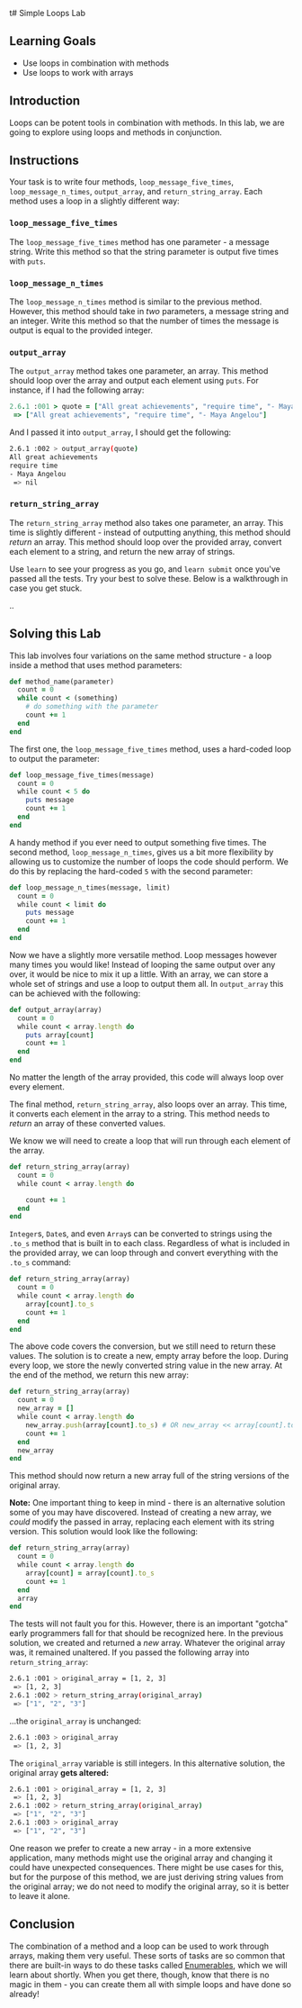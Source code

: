 t# Simple Loops Lab

## Learning Goals

- Use loops in combination with methods
- Use loops to work with arrays

## Introduction

Loops can be potent tools in combination with methods. In this lab, we are
going to explore using loops and methods in conjunction.

## Instructions

Your task is to write four methods, `loop_message_five_times`,
`loop_message_n_times`, `output_array`, and `return_string_array`. Each method
uses a loop in a slightly different way:

### `loop_message_five_times`

The `loop_message_five_times` method has one parameter - a message string. Write
this method so that the string parameter is output five times with `puts`.

### `loop_message_n_times`

The `loop_message_n_times` method is similar to the previous method. However,
this method should take in _two_ parameters, a message string and an integer.
Write this method so that the number of times the message is output is equal
to the provided integer.

### `output_array`

The `output_array` method takes one parameter, an array. This method should
loop over the array and output each element using `puts`. For instance, if I
had the following array:

```rb
2.6.1 :001 > quote = ["All great achievements", "require time", "- Maya Angelou"]
 => ["All great achievements", "require time", "- Maya Angelou"]
```

And I passed it into `output_array`, I should get the following:

```sh
2.6.1 :002 > output_array(quote)
All great achievements
require time
- Maya Angelou
 => nil
```

### `return_string_array`

The `return_string_array` method also takes one parameter, an array. This time
is slightly different - instead of outputting anything, this method should
_return_ an array. This method should loop over the provided array, convert each
element to a string, and return the new array of strings.

Use `learn` to see your progress as you go, and `learn submit` once you've
passed all the tests. Try your best to solve these. Below is a walkthrough in
case you get stuck.

..

## Solving this Lab

This lab involves four variations on the same method structure - a loop inside a
method that uses method parameters:

```rb
def method_name(parameter)
  count = 0
  while count < (something)
    # do something with the parameter
    count += 1
  end
end
```

The first one, the `loop_message_five_times` method, uses a hard-coded loop to output the parameter:

```rb
def loop_message_five_times(message)
  count = 0
  while count < 5 do
    puts message
    count += 1
  end
end
```

A handy method if you ever need to output something five times. The second
method, `loop_message_n_times`, gives us a bit more flexibility by allowing us
to customize the number of loops the code should perform. We do this by
replacing the hard-coded `5` with the second parameter:

```rb
def loop_message_n_times(message, limit)
  count = 0
  while count < limit do
    puts message
    count += 1
  end
end
```

Now we have a slightly more versatile method. Loop messages however many times
you would like! Instead of looping the same output over any over, it would be nice
to mix it up a little. With an array, we can store a whole set of strings and
use a loop to output them all. In `output_array` this can be achieved with
the following:

```rb
def output_array(array)
  count = 0
  while count < array.length do
    puts array[count]
    count += 1
  end
end
```

No matter the length of the array provided, this code will always loop over
every element.

The final method, `return_string_array`, also loops over an array. This
time, it converts each element in the array to a string. This method needs to
_return_ an array of these converted values.

We know we will need to create a loop that will run through each element of the
array.

```rb
def return_string_array(array)
  count = 0
  while count < array.length do

    count += 1
  end
end
```

`Integer`s, `Date`s, and even `Array`s can be converted to strings using the
`.to_s` method that is built in to each class. Regardless of what is included in
the provided array, we can loop through and convert everything with the `.to_s`
command:

```rb
def return_string_array(array)
  count = 0
  while count < array.length do
    array[count].to_s
    count += 1
  end
end
```

The above code covers the conversion, but we still need to return these values. The
solution is to create a new, empty array before the loop. During every loop, we
store the newly converted string value in the new array. At the end of the
method, we return this new array:

```rb
def return_string_array(array)
  count = 0
  new_array = []
  while count < array.length do
    new_array.push(array[count].to_s) # OR new_array << array[count].to_s
    count += 1
  end
  new_array
end
```

This method should now return a new array full of the string versions of the
original array.

**Note:** One important thing to keep in mind - there is an alternative solution
some of you may have discovered. Instead of creating a new array, we _could_
modify the passed in array, replacing each element with its string version. This
solution would look like the following:

```rb
def return_string_array(array)
  count = 0
  while count < array.length do
    array[count] = array[count].to_s
    count += 1
  end
  array
end
```

The tests will not fault you for this. However, there is an important "gotcha"
early programmers fall for that should be recognized here. In the previous
solution, we created and returned a _new_ array. Whatever the original array
was, it remained unaltered. If you passed the following array into
`return_string_array`:

```sh
2.6.1 :001 > original_array = [1, 2, 3]
 => [1, 2, 3]
2.6.1 :002 > return_string_array(original_array)
 => ["1", "2", "3"]
```

...the `original_array` is unchanged:

```sh
2.6.1 :003 > original_array
 => [1, 2, 3]
```

The `original_array` variable is still integers. In this alternative solution,
the original array **gets altered:**

```sh
2.6.1 :001 > original_array = [1, 2, 3]
 => [1, 2, 3]
2.6.1 :002 > return_string_array(original_array)
 => ["1", "2", "3"]
2.6.1 :003 > original_array
 => ["1", "2", "3"]
```

One reason we prefer to create a new array - in a more extensive application, many
methods might use the original array and changing it could have unexpected
consequences. There might be use cases for this, but for the purpose of this
method, we are just deriving string values from the original array; we do not
need to modify the original array, so it is better to leave it alone.

## Conclusion

The combination of a method and a loop can be used to work through arrays,
making them very useful. These sorts of tasks are so common that there are
built-in ways to do these tasks called [Enumerables][], which we will learn
about shortly. When you get there, though, know that there is no magic in them -
you can create them all with simple loops and have done so already!

[Enumerables]: https://ruby-doc.org/core-2.7.0/Enumerable.html
